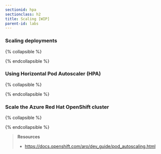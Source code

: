 ```yaml
---
sectionid: hpa
sectionclass: h2
title: Scaling [WIP]
parent-id: labs
---
```


### Scaling deployments
{% collapsible %}

{% endcollapsible %}

### Using Horizontal Pod Autoscaler (HPA)
{% collapsible %}

{% endcollapsible %}

### Scale the Azure Red Hat OpenShift cluster
{% collapsible %}

{% endcollapsible %}

> **Resources**
> * <https://docs.openshift.com/aro/dev_guide/pod_autoscaling.html>